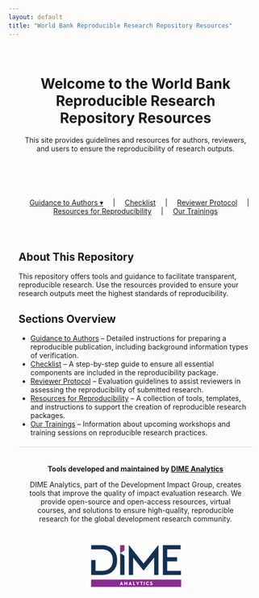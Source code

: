```yaml
---
layout: default
title: "World Bank Reproducible Research Repository Resources"
---
```


<header style="text-align: center; padding: 20px;">
  <h1>Welcome to the World Bank Reproducible Research Repository Resources</h1>
  <p>This site provides guidelines and resources for authors, reviewers, and users to ensure the reproducibility of research outputs.</p>
</header>

<style>
  .dropdown {
    position: relative;
    display: inline-block;
    margin: 0 15px;
  }

  .dropdown-content {
    display: none;
    position: absolute;
    background-color: white;
    border: 1px solid #ccc;
    min-width: 220px;
    text-align: left;
    z-index: 1000;
    box-shadow: 0px 8px 16px rgba(0,0,0,0.2);
  }

  .dropdown-content a {
    display: block;
    padding: 10px;
    color: #0366d6;
    text-decoration: none;
  }

  .dropdown:hover .dropdown-content {
    display: block;
  }
</style>

<nav style="text-align: center; margin: 20px 0;">
  <div class="dropdown">
    <a href="./guidance_note_wb.html">Guidance to Authors ▾</a>
    <div class="dropdown-content">
      <a href="./guidance_note_wb.html">📘 Full Guidance Note</a>
      <a href="./guidance/step_by_step_flagships.html">📋 Step-by-Step – For Flagships</a>
    </div>
  </div>
  |
  <a href="./reproducibility_package_checklist.html" style="margin: 0 15px;">Checklist</a> |
  <a href="./reproducibility_reviewer_protocol.html" style="margin: 0 15px;">Reviewer Protocol</a> |
  <a href="./resources.html" style="margin: 0 15px;">Resources for Reproducibility</a> |
  <a href="./reproducible_research_trainings.html" style="margin: 0 15px;">Our Trainings</a>
</nav>




<section style="max-width: 800px; margin: auto; padding: 20px;">
  <h2>About This Repository</h2>
  <p>This repository offers tools and guidance to facilitate transparent, reproducible research. Use the resources provided to ensure your research outputs meet the highest standards of reproducibility.</p>

<h2>Sections Overview</h2>
<ul>
  <li>
    <a href="./guidance_note_wb.html">Guidance to Authors</a> – Detailed instructions for preparing a reproducible publication, including background information types of verification.
  </li>
  <li>
    <a href="./reproducibility_package_checklist.html">Checklist</a> – A step-by-step guide to ensure all essential components are included in the reproducibility package.
  </li>
  <li>
    <a href="./reproducibility_reviewer_protocol.html">Reviewer Protocol</a> – Evaluation guidelines to assist reviewers in assessing the reproducibility of submitted research.
  </li>
  <li>
    <a href="./resources.html">Resources for Reproducibility</a> – A collection of tools, templates, and instructions to support the creation of reproducible research packages.
  </li>
  <li>
    <a href="./reproducible_research_trainings.html">Our Trainings</a> – Information about upcoming workshops and training sessions on reproducible research practices.
  </li>
</ul>

 <div style="text-align: center; padding: 20px; border-top: 1px solid #ddd; margin-top: 20px;">
    <p><strong>Tools developed and maintained by <a href="https://www.worldbank.org/en/about/unit/unit-dec/impactevaluation/dime-analytics" target="_blank">DIME Analytics</a></strong></p>
    <p>DIME Analytics, part of the Development Impact Group, creates tools that improve the quality of impact evaluation research. We provide open-source and open-access resources, virtual courses, and solutions to ensure high-quality, reproducible research for the global development research community.</p>
  </div>
  
<div style="text-align: center;">
  <img src="./img/Dime-Analytics_logo-bb-tlb_RGB-Color.png" alt="DIME Analytics Logo" width="200">
</div>


